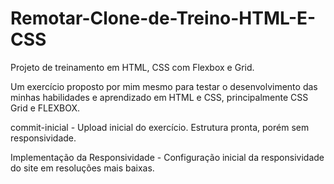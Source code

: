 # Remotar-Clone-de-Treino-HTML-E-CSS
Projeto de treinamento em HTML, CSS com Flexbox e Grid.

  Um exercício proposto por mim mesmo para testar o desenvolvimento das minhas habilidades e aprendizado em HTML e CSS, principalmente CSS Grid e FLEXBOX.
  
  commit-inicial - Upload inicial do exercício. Estrutura pronta, porém sem responsividade.
  
  Implementação da Responsividade - Configuração inicial da responsividade do site em resoluções mais baixas.
  
